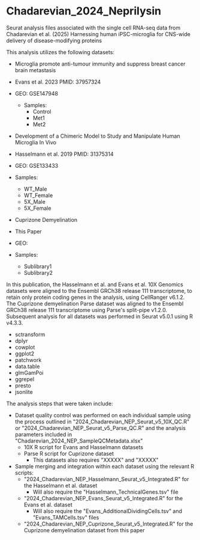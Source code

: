 # Chadarevian_2024_Neprilysin
Seurat analysis files associated with the single cell RNA-seq data from Chadarevian et al. (2025) Harnessing human iPSC-microglia for CNS-wide delivery of disease-modifying proteins

This analysis utilizes the following datasets:
  - Microglia promote anti-tumour immunity and suppress breast cancer brain metastasis 
  - Evans et al. 2023 PMID: 37957324
  - GEO: GSE147948
    - Samples:
      - Control
      - Met1
      - Met2

  - Development of a Chimeric Model to Study and Manipulate Human Microglia In Vivo 
  - Hasselmann et al. 2019 PMID: 31375314
  - GEO: GSE133433
  - Samples:
    - WT_Male
    - WT_Female
    - 5X_Male
    - 5X_Female

  - Cuprizone Demyelination
  - This Paper
  - GEO:
  - Samples:
    - Sublibrary1
    - Sublibrary2

In this publication, the Hasselmann et al. and Evans et al. 10X Genomics datasets were aligned to the Ensembl GRCh38 release 111 transcriptome, to retain only protein coding genes in the analysis, using CellRanger v6.1.2. The Cuprizone demyelination Parse dataset was aligned to the Ensembl GRCh38 release 111 transcriptome using Parse's split-pipe v1.2.0. Subsequent analysis for all datasets was performed in Seurat v5.0.1 using R v4.3.3.
  -   sctransform
  -   dplyr
  -   cowplot
  -   ggplot2
  -   patchwork
  -   data.table
  -   glmGamPoi
  -   ggrepel
  -   presto
  -   jsonlite

The analysis steps that were taken include:
  - Dataset quality control was performed on each individual sample using the process outlined in "2024_Chadarevian_NEP_Seurat_v5_10X_QC.R" or "2024_Chadarevian_NEP_Seurat_v5_Parse_QC.R" and the analysis parameters included in "Chadarevian_2024_NEP_SampleQCMetadata.xlsx"
      - 10X R script for Evans and Hasselmann datasets
      - Parse R script for Cuprizone dataset
          - This datasets also requires "XXXXX" and "XXXXX"
  - Sample merging and integration within each dataset using the relevant R scripts:
      - "2024_Chadarevian_NEP_Hasselmann_Seurat_v5_Integrated.R" for the Hasselmann et al. dataset
          - Will also require the "Hasselmann_TechnicalGenes.tsv" file
      - "2024_Chadarevian_NEP_Evans_Seurat_v5_Integrated.R" for the Evans et al. dataset
          - Will also require the "Evans_AdditionalDividingCells.tsv" and "Evans_TAMCells.tsv" files
      - "2024_Chadarevian_NEP_Cuprizone_Seurat_v5_Integrated.R" for the Cuprizone demyelination dataset from this paper
